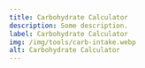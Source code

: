```yaml
---
title: Carbohydrate Calculator
description: Some description.
label: Carbohydrate Calculator
img: /img/tools/carb-intake.webp
alt: Carbohydrate Calculator
---
```


